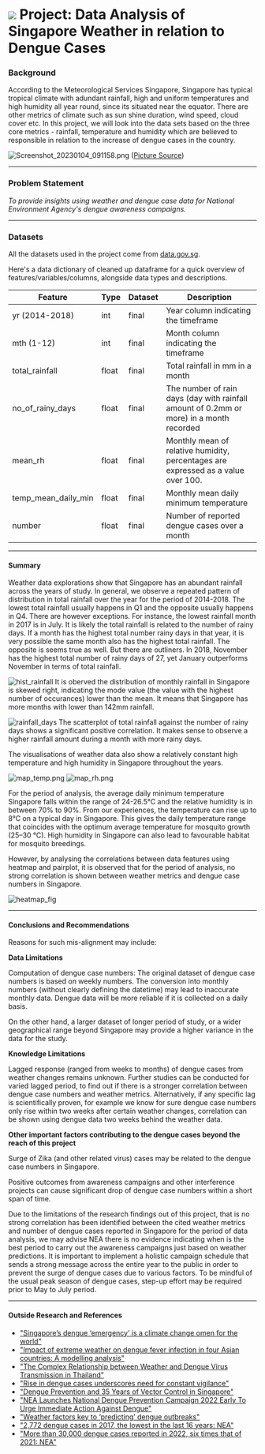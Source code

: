 # ![](https://ga-dash.s3.amazonaws.com/production/assets/logo-9f88ae6c9c3871690e33280fcf557f33.png) Project: Data Analysis of Singapore Weather in relation to Dengue Cases

### Background

According to the Meteorological Services Singapore, Singapore has typical tropical climate with adundant rainfall, high and uniform temperatures and high humidity all year round, since its situated near the equator. There are other metrics of climate such as sun shine duration, wind speed, cloud cover etc. In this project, we will look into the data sets based on the three core metrics - rainfall, temperature and humidity which are believed to responsible in relation to the increase of dengue cases in the country.

![Screenshot_20230104_091158.png](./img/Screenshot_20230104_091158.png)
([Picture Source](https://bewareofthebugs.com/diseases/dengue-fever/))

---

### Problem Statement

*To provide insights using weather and dengue case data for National Environment Agency's dengue awareness campaigns.* 

---

### Datasets

All the datasets used in the project come from [data.gov.sg](data.gov.sg).

Here's a data dictionary of cleaned up dataframe for a quick overview of features/variables/columns, alongside data types and descriptions. 


|Feature|Type|Dataset|Description|
|---|---|---|---|
|yr (2014-2018)|int|final|Year column indicating the timeframe| 
|mth (1-12)|int|final|Month column indicating the timeframe| 
|total_rainfall|float|final|Total rainfall in mm in a month| 
|no_of_rainy_days|float|final|The number of rain days (day with rainfall amount of 0.2mm or more) in a month recorded|
|mean_rh|float|final|Monthly mean of relative humidity, percentages are expressed as a value over 100.|
|temp_mean_daily_min|float|final|Monthly mean daily minimum temperature|
|number|float|final|Number of reported dengue cases over a month|

---

#### Summary

Weather data explorations show that Singapore has an abundant rainfall across the years of study. In general, we observe a repeated pattern of distribution in total rainfall over the year for the period of 2014-2018. The lowest total rainfall usually happens in Q1 and the opposite usually happens in Q4. There are however exceptions. For instance, the lowest rainfall month in 2017 is in July. It is likely the total rainfall is related to the number of rainy days. If a month has the highest total number rainy days in that year, it is very possible the same month also has the highest total rainfall. The opposite is seems true as well. But there are outliners. In 2018, November has the highest total number of rainy days of 27, yet January outperforms November in terms of total rainfall.

![hist_rainfall](./code/hist_rainfall.png)
It is oberved the distribution of monthly rainfall in Singapore is skewed right, indicating the mode value (the value with the highest number of occurances) lower than the mean. It means that Singapore has more months with lower than 142mm rainfall.

![rainfall_days](./code/rainfall_days.png)
The scatterplot of total rainfall against the number of rainy days shows a significant positive correlation. It makes sense to observe a higher rainfall amount during a month with more rainy days.

The visualisations of weather data also show a relatively constant high temperature and high humidity in Singapore throughout the years.

![map_temp.png](./code/map_temp.png)
![map_rh.png](./code/map_rh.png)

For the period of analysis, the average daily minimum temperature Singapore falls within the range of 24-26.5°C and the relative humidity is in between 70% to 90%.
From our experiences, the temperature can rise up to 8°C on a typical day in Singapore. This gives the daily temperature range that coincides with the optimum average temperature for mosquito growth (25–30 °C).
High humidity in Singapore can also lead to favourable habitat for mosquito breedings.

However, by analysing the correlations between data features using heatmap and pairplot, it is observed that for the period of analysis, no strong correlation is shown between weather metrics and dengue case numbers in Singapore.

![heatmap_fig](./code/heatmap_fig.png)

---

#### Conclusions and Recommendations

Reasons for such mis-alignment may include:

**Data Limitations**

Computation of dengue case numbers: The original dataset of dengue case numbers is based on weekly numbers. The conversion into monthly numbers (without clearly defining the datetime) may lead to inaccurate monthly data. Dengue data will be more reliable if it is collected on a daily basis.

On the other hand, a larger dataset of longer period of study, or a wider geographical range beyond Singapore may provide a higher variance in the data for the study.

**Knowledge Limitations**

Lagged response (ranged from weeks to months) of dengue cases from weather changes remains unknown. Further studies can be conducted for varied lagged period, to find out if there is a stronger correlation between dengue case numbers and weather metrics. Alternatively, if any specific lag is scientifically proven, for example we know for sure dengue case numbers only rise within two weeks after certain weather changes, correlation can be shown using dengue data two weeks behind the weather data.

**Other important factors contributing to the dengue cases beyond the reach of this project**

Surge of Zika (and other related virus) cases may be related to the dengue case numbers in Singapore.

Positive outcomes from awareness campaigns and other interference projects can cause significant drop of dengue case numbers within a short span of time.

Due to the limitations of the research findings out of this project, that is no strong correlation has been identified between the cited weather metrics and number of dengue cases reported in Singapore for the period of data analysis, we may advise NEA there is no evidence indicating when is the best period to carry out the awareness campaigns just based on weather predictions. It is important to implement a holistic campaign schedule that sends a strong message across the entire year to the public in order to prevent the surge of dengue cases due to various factors. To be mindful of the usual peak season of dengue cases, step-up effort may be required prior to May to July period.

---

#### Outside Research and References

- ["Singapore’s dengue ‘emergency’ is a climate change omen for the world"](https://edition.cnn.com/2022/06/06/asia/health-dengue-singapore-emergency-climate-heat-intl-hnk/index.html)
- ["Impact of extreme weather on dengue fever infection in four Asian countries: A modelling analysis"](https://www.sciencedirect.com/science/article/pii/S0160412022004457)
- ["The Complex Relationship between Weather and Dengue Virus Transmission in Thailand"](https://www.ncbi.nlm.nih.gov/pmc/articles/PMC3854883/)
- ["Rise in dengue cases underscores need for constant vigilance"](https://www.ncid.sg/Health-Professionals/Articles/Pages/Rise-in-dengue-cases-underscores-need-for-constant-vigilance.aspx)
- ["Dengue Prevention and 35 Years of Vector Control in Singapore"](https://www.ncbi.nlm.nih.gov/pmc/articles/PMC3373041/)
- ["NEA Launches National Dengue Prevention Campaign 2022 Early To Urge Immediate Action Against Dengue"](https://www.nea.gov.sg/media/news/news/index/nea-launches-national-dengue-prevention-campaign-2022-early-to-urge-immediate-action-against-dengue)
- ["Weather factors key to ‘predicting’ dengue outbreaks"](https://www.eco-business.com/news/weather-factors-key-to-predicting-dengue-outbreaks/)
- ["2,772 dengue cases in 2017, the lowest in the last 16 years: NEA"](https://www.straitstimes.com/singapore/2772-dengue-cases-in-2017-the-lowest-in-the-last-16-years-nea)
- ["More than 30,000 dengue cases reported in 2022, six times that of 2021: NEA"](https://www.straitstimes.com/singapore/health/more-than-30000-dengue-cases-reported-in-2022-6-times-that-of-2021-nea)
